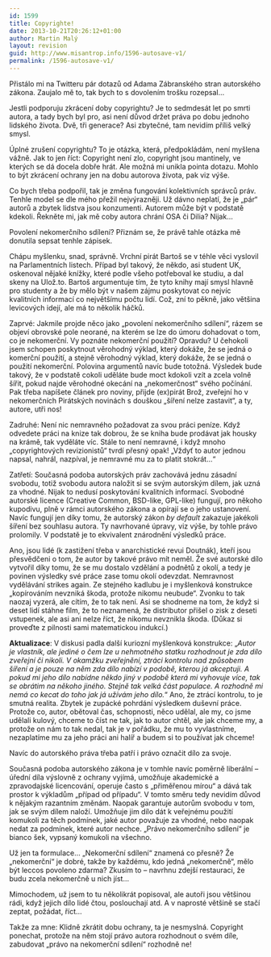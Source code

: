 ```yaml
---
id: 1599
title: Copyrighte!
date: 2013-10-21T20:26:12+01:00
author: Martin Malý
layout: revision
guid: http://www.misantrop.info/1596-autosave-v1/
permalink: /1596-autosave-v1/
---
```

Přistálo mi na Twitteru pár dotazů od Adama Zábranského stran autorského zákona. Zaujalo mě to, tak bych to s dovolením trošku rozepsal&#8230;

<!--more-->

Jestli podporuju zkrácení doby copyrightu? Je to sedmdesát let po smrti autora, a tady bych byl pro, asi není důvod držet práva po dobu jednoho lidského života. Dvě, tři generace? Asi zbytečné, tam nevidím příliš velký smysl.

Úplné zrušení copyrightu? To je otázka, která, předpokládám, není myšlena vážně. Jak to jen říct: Copyright není zlo, copyright jsou mantinely, ve kterých se dá docela dobře hrát. Ale možná mi unikla pointa dotazu. Mohlo to být zkrácení ochrany jen na dobu autorova života, pak viz výše.

Co bych třeba podpořil, tak je změna fungování kolektivních správců práv. Tenhle model se dle mého přežil nejvýrazněji. Už dávno neplatí, že je &#8222;pár&#8220; autorů a zbytek lidstva jsou konzumenti. Autorem může být v podstatě kdekoli. Řekněte mi, jak mě coby autora chrání OSA či Dilia? Nijak&#8230;

Povolení nekomerčního sdílení? Přiznám se, že právě tahle otázka mě donutila sepsat tenhle zápisek.

Chápu myšlenku, snad, správně. Vrchní pirát Bartoš se v téhle věci vyslovil na Parlamentních listech. Případ byl takový, že někdo, asi student UK, oskenoval nějaké knížky, které podle všeho potřeboval ke studiu, a dal skeny na Ulož.to. Bartoš argumentuje tím, že tyto knihy mají smysl hlavně pro studenty a že by mělo být v našem zájmu poskytovat co nejvíc kvalitních informací co největšímu počtu lidí. Což, zní to pěkně, jako většina levicových idejí, ale má to několik háčků.

Zaprvé: Jakmile projde něco jako &#8222;povolení nekomerčního sdílení&#8220;, rázem se objeví obrovské pole neorané, na kterém se lze do úmoru dohadovat o tom, co je nekomerční. Vy poznáte nekomerční použití? Opravdu? U čehokoli jsem schopen poskytnout věrohodný výklad, který dokáže, že se jedná o komerční použití, a stejně věrohodný výklad, který dokáže, že se jedná o použití nekomerční. Polovina argumentů navíc bude totožná. Výsledek bude takový, že v podstatě cokoli uděláte bude moct kdokoli vzít a zcela volně šířit, pokud najde věrohodné okecání na &#8222;nekomerčnost&#8220; svého počínání. Pak třeba napíšete článek pro noviny, přijde (ex)pirát Brož, zveřejní ho v nekomerčních Pirátských novinách s douškou &#8222;šíření nelze zastavit&#8220;, a ty, autore, utři nos!

Zadruhé: Není nic nemravného požadovat za svou práci peníze. Když odvedete práci na knize tak dobrou, že se kniha bude prodávat jak housky na krámě, tak vyděláte víc. Stále to není nemravné, i když mnoho &#8222;copyrightových revizionistů&#8220; tvrdí přesný opak! &#8222;Vždyť to autor jednou napsal, nahrál, nazpíval, je nemravné mu za to platit stokrát&#8230;&#8220;

Zatřetí: Současná podoba autorských práv zachovává jednu zásadní svobodu, totiž svobodu autora naložit si se svým autorským dílem, jak uzná za vhodné. Nijak to nedusí poskytování kvalitních informací. Svobodné autorské licence (Creative Common, BSD-like, GPL-like) fungují, pro někoho kupodivu, plně v rámci autorského zákona a opírají se o jeho ustanovení. Navíc fungují jen díky tomu, že autorský zákon _by default_ zakazuje jakékoli šíření bez souhlasu autora. Ty navrhované úpravy, viz výše, by tohle právo prolomily. V podstatě je to ekvivalent znárodnění výsledků práce.

Ano, jsou lidé (k zastižení třeba v anarchistické revui Doutnák), kteří jsou přesvědčeni o tom, že autor by takové právo mít neměl. Že své autorské dílo vytvořil díky tomu, že se mu dostalo vzdělání a podnětů z okolí, a tedy je povinen výsledky své práce zase tomu okolí odevzdat. Nemravnost vydělávání strikes again. Ze stejného kadlubu je i myšlenková konstrukce &#8222;kopírováním nevzniká škoda, protože nikomu neubude&#8220;. Zvonku to tak naozaj vyzerá, ale cítím, že to tak není. Asi se shodneme na tom, že když si deset lidí stáhne film, že to neznamená, že distributor přišel o zisk z deseti vstupenek, ale asi ani nelze říct, že nikomu nevznikla škoda. (Důkaz si proveďte z pilnosti sami matematickou indukcí.)

**Aktualizace**: V diskusi padla další kuriozní myšlenková konstrukce: &#8222;_Autor je vlastník, ale jediné o čem lze u nehmotného statku rozhodnout je zda dílo zveřejní či nikoli. V okamžku zveřejnění, ztráci kontrolu nad způsobem šíření a je pouze na něm zda dílo nabízí v podobě, kterou já akceptuji. A pokud mi jeho dílo nabídne někdo jiný v podobě která mi vyhovuje více, tak se obrátim na někoho jiného. Stejně tak velká část populace. A rozhodně mi nemá co kecat do toho jak já užívám jeho dílo._&#8220; Ano, že ztrácí kontrolu, to je smutná realita. Zbytek je zupácké pohrdání výsledkem duševní práce. Protože co, autor, obětoval čas, schopnosti, něco udělal, ale my, co jsme udělali kulový, chceme to číst ne tak, jak to autor chtěl, ale jak chceme my, a protože on nám to tak nedal, tak je v pořádku, že mu to vyvlastníme, nezaplatíme mu za jeho práci ani halíř a budem si to používat jak chceme!

Navíc do autorského práva třeba patří i právo označit dílo za svoje.

Současná podoba autorského zákona je v tomhle navíc poměrně liberální &#8211; úřední díla výslovně z ochrany vyjímá, umožňuje akademické a zpravodajské licencování, operuje často s &#8222;přiměřenou mírou&#8220; a dává tak prostor k výkladům &#8222;případ od případu&#8220;. V tomto směru tedy nevidím důvod k nějakým razantním změnám. Naopak garantuje autorům svobodu v tom, jak se svým dílem naloží. Umožňuje jim dílo dát k veřejnému použití komukoli za těch podmínek, jaké autor považuje za vhodné, nebo naopak nedat za podmínek, které autor nechce. &#8222;Právo nekomerčního sdílení&#8220; je bianco šek, vypsaný komukoli na všechno.

Už jen ta formulace&#8230; &#8222;Nekomerční sdílení&#8220; znamená co přesně? Že &#8222;nekomerční&#8220; je dobré, takže by každému, kdo jedná &#8222;nekomerčně&#8220;, mělo být leccos povoleno zdarma? Zkusím to &#8211; navrhnu zdejší restauraci, že budu zcela nekomerčně u nich jíst&#8230;

Mimochodem, už jsem to tu několikrát popisoval, ale autoři jsou většinou rádi, když jejich dílo lidé čtou, poslouchají atd. A v naprosté většině se stačí zeptat, požádat, říct&#8230;

Takže za mne: Klidně zkrátit dobu ochrany, ta je nesmyslná. Copyright ponechat, protože na něm stojí právo autora rozhodnout o svém díle, zabudovat &#8222;právo na nekomerční sdílení&#8220; rozhodně ne!